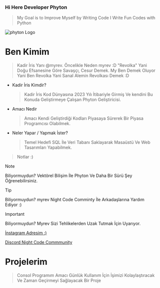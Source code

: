 ### Hi Here Developer Phyton

> My Goal is to Improve Myself by Writing Code
> I Write Fun Codes with Python

![phyton Logo](https://freepngimg.com/thumb/categories/1402.png)

# Ben Kimim

> Kadir İris Yanı @myrev. Öncelikle Neden myrev :D "Revolka" Yani Doğu Efsanesine Göre Savaşçı, Cesur Demek.
> My Ben Demek Oluyor Yani Ben Revolka Yani Sanal Alemin Revolkası Demek :D
* Kadir İris Kimdir?
  > Kadir İris Kod Dünyasına 2023 Yılı İtibariyle Girmiş Ve kendini Bu Konuda Geliştirmeye Çalışan Phyton Geliştiricisi.
* Amacı Nedir
  >  Amacı Kendi Geliştirdiği Kodları Piyasaya Sürerek Bir Piyasa Programcısı Olabilmek.
* Neler Yapar / Yapmak İster?
  > Temel Hedefi SQL İle Veri Tabanı Saklayarak Masaüstü Ve Web Tasarımları Yapabilmek.


> Notlar :)

> [!NOTE]
> Biliyormuydun? Vektörel Bilişim İle Phyton Ve Daha Bir Sürü Şey Öğrenebilirsiniz.

> [!TIP]
> Biliyormuydun? myrev Night Code Comminty İle Arkadaşlarına Yardım Ediyor :)

> [!IMPORTANT]
> Biliyormuydun? Myrev Sizi Tehlikelerden Uzak Tutmak İçin Uyarıyor.

[İnstagram Adresim :)](https://www.instagram.com/irisakadir0/)

[Discord Night Code Commmunity](https:/www.discord.com/nightcodecommunity/)


# Projelerim 

> Consol Programım
> Amacı Günlük Kullanım İçin İşimizi Kolaylaştıracak Ve Zaman Geçirmeyi Sağlayacak Bir Proje
